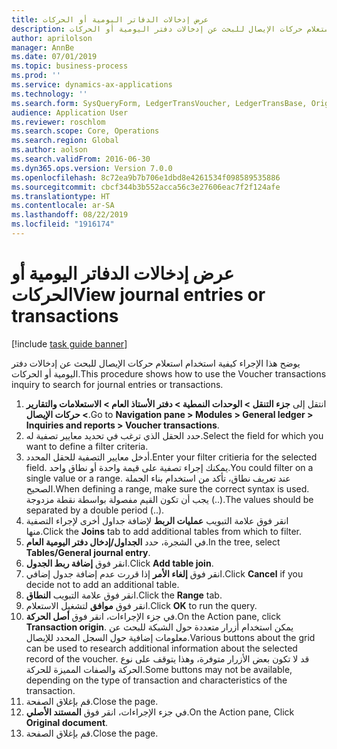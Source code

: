 ```yaml
---
title: عرض إدخالات الدفاتر اليومية أو الحركات
description: يوضح هذا الإجراء كيفية استخدام استعلام حركات الإيصال للبحث عن إدخالات دفتر اليومية أو الحركات.
author: aprilolson
manager: AnnBe
ms.date: 07/01/2019
ms.topic: business-process
ms.prod: ''
ms.service: dynamics-ax-applications
ms.technology: ''
ms.search.form: SysQueryForm, LedgerTransVoucher, LedgerTransBase, Originaldocuments
audience: Application User
ms.reviewer: roschlom
ms.search.scope: Core, Operations
ms.search.region: Global
ms.author: aolson
ms.search.validFrom: 2016-06-30
ms.dyn365.ops.version: Version 7.0.0
ms.openlocfilehash: 8c72ea9b7b706e1dbd8e4261534f098589535886
ms.sourcegitcommit: cbcf344b3b552acca56c3e27606eac7f2f124afe
ms.translationtype: HT
ms.contentlocale: ar-SA
ms.lasthandoff: 08/22/2019
ms.locfileid: "1916174"
---
```

# <a name="view-journal-entries-or-transactions"></a><span data-ttu-id="5ceb1-103">عرض إدخالات الدفاتر اليومية أو الحركات</span><span class="sxs-lookup"><span data-stu-id="5ceb1-103">View journal entries or transactions</span></span>

[!include [task guide banner](../../includes/task-guide-banner.md)]

<span data-ttu-id="5ceb1-104">يوضح هذا الإجراء كيفية استخدام استعلام حركات الإيصال للبحث عن إدخالات دفتر اليومية أو الحركات.</span><span class="sxs-lookup"><span data-stu-id="5ceb1-104">This procedure shows how to use the Voucher transactions inquiry to search for journal entries or transactions.</span></span>

1. <span data-ttu-id="5ceb1-105">انتقل إلى **جزء التنقل > الوحدات النمطية > دفتر الأستاذ العام > الاستعلامات والتقارير > حركات الإيصال**‬.</span><span class="sxs-lookup"><span data-stu-id="5ceb1-105">Go to **Navigation pane > Modules > General ledger > Inquiries and reports > Voucher transactions**.</span></span>
2. <span data-ttu-id="5ceb1-106">حدد الحقل الذي ترغب في تحديد معايير تصفية له.</span><span class="sxs-lookup"><span data-stu-id="5ceb1-106">Select the field for which you want to define a filter criteria.</span></span>
3. <span data-ttu-id="5ceb1-107">أدخل معايير التصفية للحقل المحدد.</span><span class="sxs-lookup"><span data-stu-id="5ceb1-107">Enter your filter critieria for the selected field.</span></span> <span data-ttu-id="5ceb1-108">يمكنك إجراء تصفية على قيمة واحدة أو نطاق واحد.</span><span class="sxs-lookup"><span data-stu-id="5ceb1-108">You could filter on a single value or a range.</span></span> <span data-ttu-id="5ceb1-109">عند تعريف نطاق، تأكد من استخدام بناء الجملة الصحيح.</span><span class="sxs-lookup"><span data-stu-id="5ceb1-109">When defining a range, make sure the correct syntax is used.</span></span> <span data-ttu-id="5ceb1-110">يجب أن تكون القيم مفصولة بواسطة نقطة مزدوجة (..).</span><span class="sxs-lookup"><span data-stu-id="5ceb1-110">The values should be separated by a double period (..).</span></span>  
4. <span data-ttu-id="5ceb1-111">انقر فوق علامة التبويب **عمليات الربط‬** لإضافة جداول أخرى لإجراء التصفية منها.</span><span class="sxs-lookup"><span data-stu-id="5ceb1-111">Click the **Joins** tab to add additional tables from which to filter.</span></span>
5. <span data-ttu-id="5ceb1-112">في الشجرة، حدد **الجداول/إدخال دفتر اليومية العام‬**.</span><span class="sxs-lookup"><span data-stu-id="5ceb1-112">In the tree, select **Tables/General journal entry**.</span></span>
6. <span data-ttu-id="5ceb1-113">انقر فوق **إضافة ربط الجدول**.</span><span class="sxs-lookup"><span data-stu-id="5ceb1-113">Click **Add table join**.</span></span>
7. <span data-ttu-id="5ceb1-114">انقر فوق **إلغاء الأمر** إذا قررت عدم إضافة جدول إضافي.</span><span class="sxs-lookup"><span data-stu-id="5ceb1-114">Click **Cancel** if you decide not to add an additional table.</span></span>
8. <span data-ttu-id="5ceb1-115">انقر فوق علامة التبويب **النطاق**.</span><span class="sxs-lookup"><span data-stu-id="5ceb1-115">Click the **Range** tab.</span></span>
9. <span data-ttu-id="5ceb1-116">انقر فوق **موافق** لتشغيل الاستعلام.</span><span class="sxs-lookup"><span data-stu-id="5ceb1-116">Click **OK** to run the query.</span></span>
10. <span data-ttu-id="5ceb1-117">في جزء الإجراءات، انقر فوق **أصل الحركة‬**.</span><span class="sxs-lookup"><span data-stu-id="5ceb1-117">On the Action pane, click **Transaction origin**.</span></span> <span data-ttu-id="5ceb1-118">يمكن استخدام أزرار متعددة حول الشبكة للبحث عن معلومات إضافية حول السجل المحدد للإيصال.</span><span class="sxs-lookup"><span data-stu-id="5ceb1-118">Various buttons about the grid can be used to research additional information about the selected record of the voucher.</span></span> <span data-ttu-id="5ceb1-119">قد لا تكون بعض الأزرار متوفرة، وهذا يتوقف على نوع الحركة والصفات المميزة للحركة.</span><span class="sxs-lookup"><span data-stu-id="5ceb1-119">Some buttons may not be available, depending on the type of transaction and characteristics of the transaction.</span></span>
11. <span data-ttu-id="5ceb1-120">قم بإغلاق الصفحة.</span><span class="sxs-lookup"><span data-stu-id="5ceb1-120">Close the page.</span></span>
12. <span data-ttu-id="5ceb1-121">في جزء الإجراءات، انقر فوق **المستند الأصلي**.</span><span class="sxs-lookup"><span data-stu-id="5ceb1-121">On the Action pane, Click **Original document**.</span></span>
13. <span data-ttu-id="5ceb1-122">قم بإغلاق الصفحة.</span><span class="sxs-lookup"><span data-stu-id="5ceb1-122">Close the page.</span></span>

